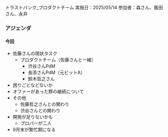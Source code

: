 トラストバンク_プロダクトチーム
実施日：2025/05/14
参加者：森さん、飯田さん、永井
### アジェンダ
#### 今回
- 佐藤さんの現状タスク
	- プロダクトチーム（佐藤さんと一緒）
		- 渋谷さんPdM
		- 長添さんPdM（元ビットA）
		- 鈴木哲之さん
- 困りごとなどないか
- オファーがあった際の継続について
- その他
	- 佐藤哲之さんとの関わり
	- 渋谷さんとの関わり
- 開発が足りないかも
	- プロパーが二人
- 9月末が繁忙期になる